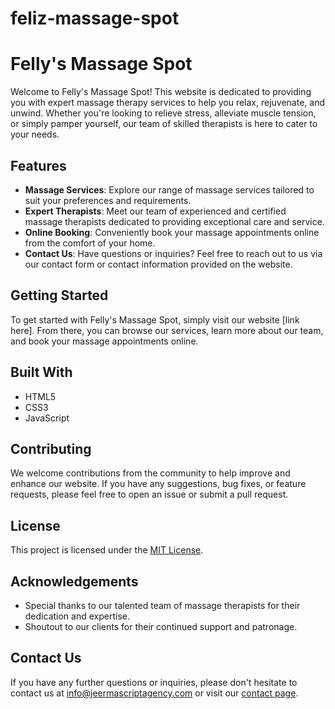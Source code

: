 # feliz-massage-spot

# Felly's Massage Spot

Welcome to Felly's Massage Spot! This website is dedicated to providing you with expert massage therapy services to help you relax, rejuvenate, and unwind. Whether you're looking to relieve stress, alleviate muscle tension, or simply pamper yourself, our team of skilled therapists is here to cater to your needs.

## Features

- **Massage Services**: Explore our range of massage services tailored to suit your preferences and requirements.
- **Expert Therapists**: Meet our team of experienced and certified massage therapists dedicated to providing exceptional care and service.
- **Online Booking**: Conveniently book your massage appointments online from the comfort of your home.
- **Contact Us**: Have questions or inquiries? Feel free to reach out to us via our contact form or contact information provided on the website.

## Getting Started

To get started with Felly's Massage Spot, simply visit our website [link here]. From there, you can browse our services, learn more about our team, and book your massage appointments online.

## Built With

- HTML5
- CSS3
- JavaScript

## Contributing

We welcome contributions from the community to help improve and enhance our website. If you have any suggestions, bug fixes, or feature requests, please feel free to open an issue or submit a pull request.

## License

This project is licensed under the [MIT License](LICENSE).

## Acknowledgements

- Special thanks to our talented team of massage therapists for their dedication and expertise.
- Shoutout to our clients for their continued support and patronage.

## Contact Us

If you have any further questions or inquiries, please don't hesitate to contact us at [info@jeermascriptagency.com](mailto:info@jeermascriptagency.com) or visit our [contact page](#contacts).
